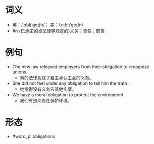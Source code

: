 # 词义
- 英：/ˌɒblɪˈɡeɪʃn/； 美：/ˌɑːblɪˈɡeɪʃn/
- #n (已承诺的或法律等规定的)义务；责任；职责
# 例句
- The new law released employers from their obligation to recognize unions .
	- 新的法律免除了雇主承认工会的义务。
- She did not feel under any obligation to tell him the truth .
	- 她觉得没有义务告诉他实情。
- We have a moral obligation to protect the environment .
	- 我们有道义责任保护环境。
# 形态
- #word_pl obligations
